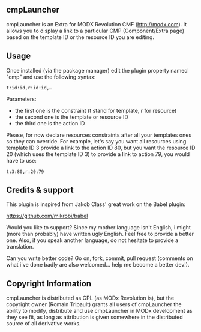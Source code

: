## cmpLauncher

cmpLauncher is an Extra for MODX Revolution CMF (http://modx.com).
It allows you to display a link to a particular CMP (Component/Extra page) based
on the template ID or the resource ID you are editing.

## Usage

Once installed (via the package manager) edit the plugin property named "cmp"
and use the following syntax:

`t:id:id,r:id:id,…`

Parameters:

* the first one is the constraint (t stand for template, r for resource)
* the second one is the template or resource ID
* the third one is the action ID

Please, for now declare resources constraints after all your templates ones so
they can override. For example, let's say you want all resources using template ID 3
provide a link to the action ID 80, but you want the resource ID 20 (which uses the
template ID 3) to provide a link to action 79, you would have to use:

`t:3:80,r:20:79`


## Credits & support

This plugin is inspired from Jakob Class' great work on the Babel plugin:

https://github.com/mikrobi/babel

Would you like to support?
Since my mother language isn't English, i might (more than probably) have written
ugly English. Feel free to provide a better one. Also, if you speak another language,
do not hesitate to provide a translation.

Can you write better code? Go on, fork, commit, pull request (comments on what i've
done badly are also welcomed… help me become a better dev!).

## Copyright Information

cmpLauncher is distributed as GPL (as MODx Revolution is), but the copyright owner
(Romain Tripault) grants all users of cmpLauncher the ability to modify, distribute
and use cmpLauncher in MODx development as they see fit, as long as attribution
is given somewhere in the distributed source of all derivative works.